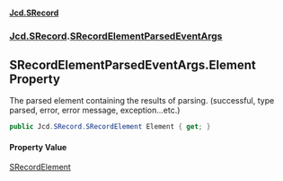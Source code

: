 #### [Jcd.SRecord](index.md 'index')
### [Jcd.SRecord](Jcd.SRecord.md 'Jcd.SRecord').[SRecordElementParsedEventArgs](Jcd.SRecord.SRecordElementParsedEventArgs.md 'Jcd.SRecord.SRecordElementParsedEventArgs')

## SRecordElementParsedEventArgs.Element Property

The parsed element containing the results of parsing. (successful, type parsed, error, error message, exception...etc.)

```csharp
public Jcd.SRecord.SRecordElement Element { get; }
```

#### Property Value
[SRecordElement](Jcd.SRecord.SRecordElement.md 'Jcd.SRecord.SRecordElement')
